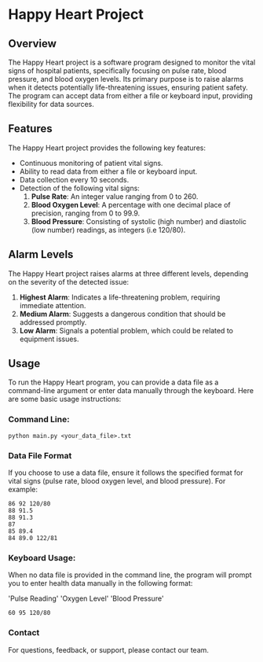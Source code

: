 # Happy Heart Project


## Overview

The Happy Heart project is a software program designed to monitor the vital signs of hospital patients, specifically focusing on pulse rate, blood pressure, and blood oxygen levels. Its primary purpose is to raise alarms when it detects potentially life-threatening issues, ensuring patient safety. The program can accept data from either a file or keyboard input, providing flexibility for data sources.

## Features

The Happy Heart project provides the following key features:

- Continuous monitoring of patient vital signs.
- Ability to read data from either a file or keyboard input.
- Data collection every 10 seconds.
- Detection of the following vital signs:
    1. **Pulse Rate**: An integer value ranging from 0 to 260.
    2. **Blood Oxygen Level**: A percentage with one decimal place of precision, ranging from 0 to 99.9.
    3. **Blood Pressure**: Consisting of systolic (high number) and diastolic (low number) readings, as integers (i.e 120/80). 

## Alarm Levels

The Happy Heart project raises alarms at three different levels, depending on the severity of the detected issue:

1. **Highest Alarm**: Indicates a life-threatening problem, requiring immediate attention.
2. **Medium Alarm**: Suggests a dangerous condition that should be addressed promptly.
3. **Low Alarm**: Signals a potential problem, which could be related to equipment issues.

## Usage

To run the Happy Heart program, you can provide a data file as a command-line argument or enter data manually through the keyboard. Here are some basic usage instructions:

### Command Line:

```console
python main.py <your_data_file>.txt
```

### Data File Format

If you choose to use a data file, ensure it follows the specified format for vital signs (pulse rate, blood oxygen level, and blood pressure). For example:

```console
86 92 120/80
88 91.5
88 91.3
87
85 89.4
84 89.0 122/81
```

### Keyboard Usage:

When no data file is provided in the command line, the program will prompt you to enter health data manually in the following format:

'Pulse Reading' 'Oxygen Level' 'Blood Pressure'

```console
60 95 120/80
```

### Contact

For questions, feedback, or support, please contact our team.


